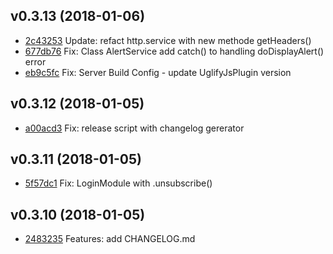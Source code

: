 

## v0.3.13 (2018-01-06)
- [2c43253](https://github.com/FazioNico/mean-ionic-ngrx/commit/2c432535d2c8d2624a96ab1c116d98b91cc9e43a) Update: refact http.service with new methode getHeaders()
- [677db76](https://github.com/FazioNico/mean-ionic-ngrx/commit/677db76356712cc386b57b1d9534564b460b7024) Fix: Class AlertService add catch() to handling doDisplayAlert() error
- [eb9c5fc](https://github.com/FazioNico/mean-ionic-ngrx/commit/eb9c5fcdfe2333047db28abdf68f8e725609061f) Fix: Server Build Config - update UglifyJsPlugin version




## v0.3.12 (2018-01-05)
- [a00acd3](https://github.com/FazioNico/mean-ionic-ngrx/commit/a00acd3c1e2053dd313ca8a79e84ed220da88eb0) Fix: release script with changelog gererator



## v0.3.11 (2018-01-05)
- [5f57dc1](https://github.com/FazioNico/mean-ionic-ngrx/commit/5f57dc1b251eb41bcf5d330287b0075d65777476) Fix: LoginModule with .unsubscribe()


## v0.3.10 (2018-01-05)
- [2483235](https://github.com/FazioNico/mean-ionic-ngrx/commit/2483235b72b702f72e26be5b6b3c2f6e8b2980dc) Features: add CHANGELOG.md
